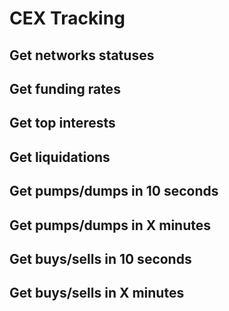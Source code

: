 # CEX Tracking

## Get networks statuses

## Get funding rates

## Get top interests

## Get liquidations

## Get pumps/dumps in 10 seconds

## Get pumps/dumps in X minutes

## Get buys/sells in 10 seconds

## Get buys/sells in X minutes
